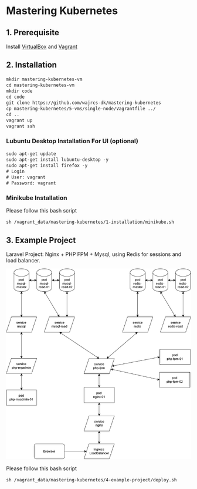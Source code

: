 # Mastering Kubernetes

## 1. Prerequisite
Install [VirtualBox](https://www.virtualbox.org) and [Vagrant](https://www.vagrantup.com)

## 2. Installation

    mkdir mastering-kubernetes-vm
    cd mastering-kubernetes-vm
    mkdir code
    cd code
    git clone https://github.com/wajrcs-dk/mastering-kubernetes
    cp mastering-kubernetes/5-vms/single-node/Vagrantfile ../
    cd ..
    vagrant up
    vagrant ssh

### Lubuntu Desktop Installation For UI (optional)

    sudo apt-get update
    sudo apt-get install lubuntu-desktop -y
    sudo apt-get install firefox -y
    # Login
    # User: vagrant
    # Password: vagrant

### Minikube Installation

Please follow this bash script

    sh /vagrant_data/mastering-kubernetes/1-installation/minikube.sh

## 3. Example Project

Laravel Project: Nginx + PHP FPM + Mysql, using Redis for sessions and load balancer.

![Laravel Project Architecture](4-example-project/laravel-kubernetes.png)

Please follow this bash script

    sh /vagrant_data/mastering-kubernetes/4-example-project/deploy.sh
